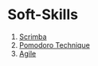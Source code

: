 # Soft-Skills

1. [Scrimba](https://scrimba.com/articles/junior-dev-resources/)
2. [Pomodoro Technique](https://francescocirillo.com/products/the-pomodoro-technique#)
3. [Agile](https://www.atlassian.com/ru/agile)
